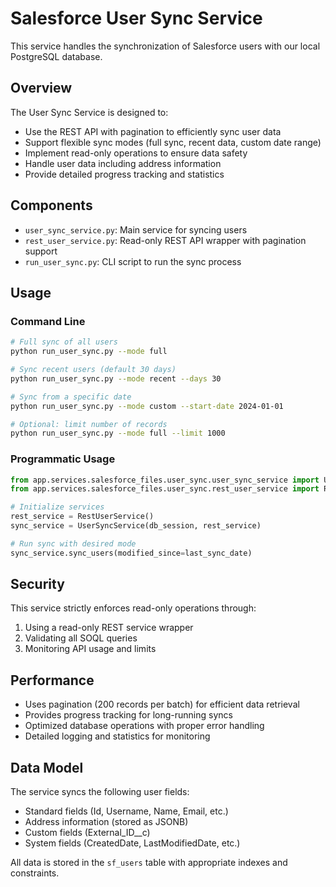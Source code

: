 # Salesforce User Sync Service

This service handles the synchronization of Salesforce users with our local PostgreSQL database.

## Overview

The User Sync Service is designed to:
- Use the REST API with pagination to efficiently sync user data
- Support flexible sync modes (full sync, recent data, custom date range)
- Implement read-only operations to ensure data safety
- Handle user data including address information
- Provide detailed progress tracking and statistics

## Components

- `user_sync_service.py`: Main service for syncing users
- `rest_user_service.py`: Read-only REST API wrapper with pagination support
- `run_user_sync.py`: CLI script to run the sync process

## Usage

### Command Line

```bash
# Full sync of all users
python run_user_sync.py --mode full

# Sync recent users (default 30 days)
python run_user_sync.py --mode recent --days 30

# Sync from a specific date
python run_user_sync.py --mode custom --start-date 2024-01-01

# Optional: limit number of records
python run_user_sync.py --mode full --limit 1000
```

### Programmatic Usage

```python
from app.services.salesforce_files.user_sync.user_sync_service import UserSyncService
from app.services.salesforce_files.user_sync.rest_user_service import RestUserService

# Initialize services
rest_service = RestUserService()
sync_service = UserSyncService(db_session, rest_service)

# Run sync with desired mode
sync_service.sync_users(modified_since=last_sync_date)
```

## Security

This service strictly enforces read-only operations through:
1. Using a read-only REST service wrapper
2. Validating all SOQL queries
3. Monitoring API usage and limits

## Performance

- Uses pagination (200 records per batch) for efficient data retrieval
- Provides progress tracking for long-running syncs
- Optimized database operations with proper error handling
- Detailed logging and statistics for monitoring

## Data Model

The service syncs the following user fields:
- Standard fields (Id, Username, Name, Email, etc.)
- Address information (stored as JSONB)
- Custom fields (External_ID__c)
- System fields (CreatedDate, LastModifiedDate, etc.)

All data is stored in the `sf_users` table with appropriate indexes and constraints. 